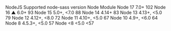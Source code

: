 NodeJS	  Supported node-sass version	       Node Module
Node 17	           7.0+	                       102
Node 16	▲          6.0+	                       93
Node 15	           5.0+, <7.0	                 88
Node 14	           4.14+	                       83
Node 13	           4.13+, <5.0	                 79
Node 12	           4.12+, <8.0	                 72
Node 11	           4.10+, <5.0	                 67
Node 10	           4.9+, <6.0	                 64
Node 8	           4.5.3+, <5.0	               57
Node <8	           <5.0	                       <57